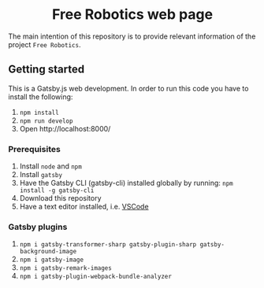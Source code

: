 <h1 align="center">
  Free Robotics web page
</h1>

The main intention of this repository is to provide relevant information of the project `Free Robotics`.

## Getting started
This is a Gatsby.js web development. In order to run this code you have to install the following: 


1. `npm install`
1. `npm run develop`
1. Open http://localhost:8000/

### Prerequisites

1. Install `node` and `npm`
1. Install `gatsby`
1. Have the Gatsby CLI (gatsby-cli) installed globally by running:
   `npm install -g gatsby-cli`
1. Download this repository   
1. Have a text editor installed, i.e. [VSCode](https://code.visualstudio.com/)
   
### Gatsby plugins
1. `npm i gatsby-transformer-sharp gatsby-plugin-sharp gatsby-background-image`
1. `npm i gatsby-image`
1. `npm i gatsby-remark-images`
1. `npm i gatsby-plugin-webpack-bundle-analyzer`